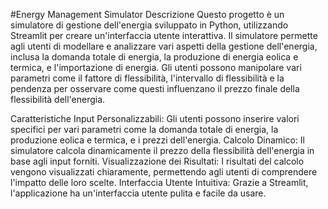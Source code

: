 #Energy Management Simulator
Descrizione
Questo progetto è un simulatore di gestione dell'energia sviluppato in Python, utilizzando Streamlit per creare un'interfaccia utente interattiva. Il simulatore permette agli utenti di modellare e analizzare vari aspetti della gestione dell'energia, inclusa la domanda totale di energia, la produzione di energia eolica e termica, e l'importazione di energia. Gli utenti possono manipolare vari parametri come il fattore di flessibilità, l'intervallo di flessibilità e la pendenza per osservare come questi influenzano il prezzo finale della flessibilità dell'energia.

Caratteristiche
Input Personalizzabili: Gli utenti possono inserire valori specifici per vari parametri come la domanda totale di energia, la produzione eolica e termica, e i prezzi dell'energia.
Calcolo Dinamico: Il simulatore calcola dinamicamente il prezzo della flessibilità dell'energia in base agli input forniti.
Visualizzazione dei Risultati: I risultati del calcolo vengono visualizzati chiaramente, permettendo agli utenti di comprendere l'impatto delle loro scelte.
Interfaccia Utente Intuitiva: Grazie a Streamlit, l'applicazione ha un'interfaccia utente pulita e facile da usare.
